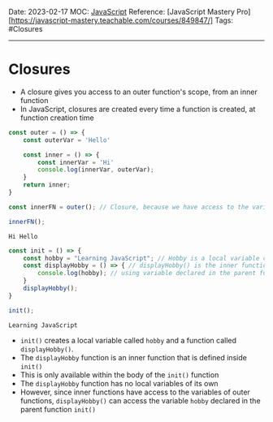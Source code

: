 Date: 2023-02-17
MOC: [JavaScript](../../1.%20MOC/JavaScript.md)
Reference: [JavaScript Mastery Pro][https://javascript-mastery.teachable.com/courses/849847/]
Tags: #Closures

---
# Closures
* A closure gives you access to an outer function's scope, from an inner function
* In JavaScript, closures are created every time a function is created, at function creation time

```JavaScript
const outer = () => {
    const outerVar = 'Hello'

    const inner = () => {
        const innerVar = 'Hi'
        console.log(innerVar, outerVar);
    }
    return inner;
}

const innerFN = outer(); // Closure, because we have access to the variables of the parent scope

innerFN();
```
```console
Hi Hello
```

```JavaScript
const init = () => {
    const hobby = "Learning JavaScript"; // Hobby is a local variable created by init
    const displayHobby = () => { // displayHobby() is the inner function, a closure
        console.log(hobby); // using variable declared in the parent function
    }
    displayHobby();
}

init();
```
```console
Learning JavaScript
```
* `init()` creates a local variable called `hobby` and a function called `displayHobby()`.
* The `displayHobby` function is an inner function that is defined inside `init()`
* This is only available within the body of the `init()` function
* The `displayHobby` function has no local variables of its own
* However, since inner functions have access to the variables of outer functions, `displayHobby()` can access the variable `hobby` declared in the parent function `init()`

